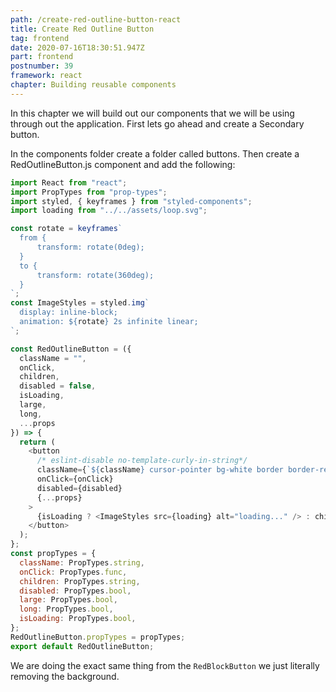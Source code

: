 ```yaml
---
path: /create-red-outline-button-react
title: Create Red Outline Button
tag: frontend
date: 2020-07-16T18:30:51.947Z
part: frontend
postnumber: 39
framework: react
chapter: Building reusable components
---
```

In this chapter we will build out our components that we will be using through out the application. First lets go ahead and create a Secondary button.

In the components folder create a folder called buttons. Then create a RedOutlineButton.js component and add the following:



```javascript
import React from "react";
import PropTypes from "prop-types";
import styled, { keyframes } from "styled-components";
import loading from "../../assets/loop.svg";

const rotate = keyframes`
  from {
	  transform: rotate(0deg);
  }
  to {
	  transform: rotate(360deg);
  }
`;
const ImageStyles = styled.img`
  display: inline-block;
  animation: ${rotate} 2s infinite linear;
`;

const RedOutlineButton = ({
  className = "",
  onClick,
  children,
  disabled = false,
  isLoading,
  large,
  long,
  ...props
}) => {
  return (
    <button
      /* eslint-disable no-template-curly-in-string*/
      className={`${className} cursor-pointer bg-white border border-red-light text-red-darkest focus:outline-none font-display rounded-px px-16 py-2 hover:bg-transparent hover:border hover:border-red-darkest`}
      onClick={onClick}
      disabled={disabled}
      {...props}
    >
      {isLoading ? <ImageStyles src={loading} alt="loading..." /> : children}
    </button>
  );
};
const propTypes = {
  className: PropTypes.string,
  onClick: PropTypes.func,
  children: PropTypes.string,
  disabled: PropTypes.bool,
  large: PropTypes.bool,
  long: PropTypes.bool,
  isLoading: PropTypes.bool,
};
RedOutlineButton.propTypes = propTypes;
export default RedOutlineButton;

```



We are doing the exact same thing from the `RedBlockButton` we just literally removing the background.